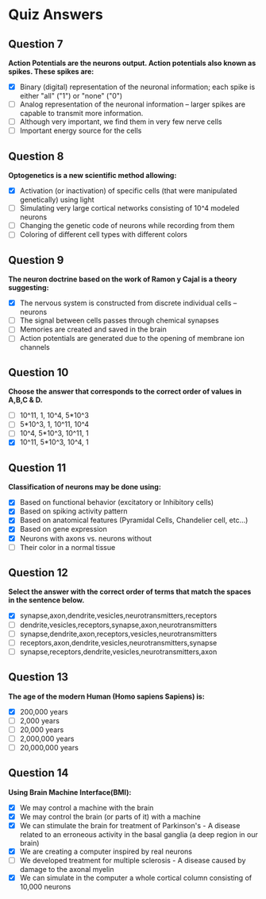 # Quiz Answers

## Question 7
**Action Potentials are the neurons output. Action potentials also known as spikes. These spikes are:**

- [x] Binary (digital) representation of the neuronal information; each spike is either "all" ("1") or "none" ("0")
- [ ] Analog representation of the neuronal information – larger spikes are capable to transmit more information.
- [ ] Although very important, we find them in very few nerve cells
- [ ] Important energy source for the cells

## Question 8
**Optogenetics is a new scientific method allowing:**

- [x] Activation (or inactivation) of specific cells (that were manipulated genetically) using light
- [ ] Simulating very large cortical networks consisting of 10^4 modeled neurons
- [ ] Changing the genetic code of neurons while recording from them
- [ ] Coloring of different cell types with different colors

## Question 9
**The neuron doctrine based on the work of Ramon y Cajal is a theory suggesting:**

- [x] The nervous system is constructed from discrete individual cells – neurons
- [ ] The signal between cells passes through chemical synapses
- [ ] Memories are created and saved in the brain
- [ ] Action potentials are generated due to the opening of membrane ion channels

## Question 10
**Choose the answer that corresponds to the correct order of values in A,B,C & D.**

- [ ] 10^11, 1, 10^4, 5*10^3
- [ ] 5*10^3, 1, 10^11, 10^4
- [ ] 10^4, 5*10^3, 10^11, 1
- [x] 10^11, 5*10^3, 10^4, 1

## Question 11
**Classification of neurons may be done using:**

- [x] Based on functional behavior (excitatory or Inhibitory cells)
- [x] Based on spiking activity pattern
- [x] Based on anatomical features (Pyramidal Cells, Chandelier cell, etc…)
- [x] Based on gene expression
- [x] Neurons with axons vs. neurons without
- [ ] Their color in a normal tissue

## Question 12
**Select the answer with the correct order of terms that match the spaces in the sentence below.**

- [x] synapse,axon,dendrite,vesicles,neurotransmitters,receptors
- [ ] dendrite,vesicles,receptors,synapse,axon,neurotransmitters
- [ ] synapse,dendrite,axon,receptors,vesicles,neurotransmitters
- [ ] receptors,axon,dendrite,vesicles,neurotransmitters,synapse
- [ ] synapse,receptors,dendrite,vesicles,neurotransmitters,axon

## Question 13
**The age of the modern Human (Homo sapiens Sapiens) is:**

- [x] 200,000 years
- [ ] 2,000 years
- [ ] 20,000 years
- [ ] 2,000,000 years
- [ ] 20,000,000 years

## Question 14
**Using Brain Machine Interface(BMI):**

- [x] We may control a machine with the brain
- [x] We may control the brain (or parts of it) with a machine
- [x] We can stimulate the brain for treatment of Parkinson's - A disease related to an erroneous activity in the basal ganglia (a deep region in our brain)
- [x] We are creating a computer inspired by real neurons
- [ ] We developed treatment for multiple sclerosis - A disease caused by damage to the axonal myelin
- [x] We can simulate in the computer a whole cortical column consisting of 10,000 neurons
